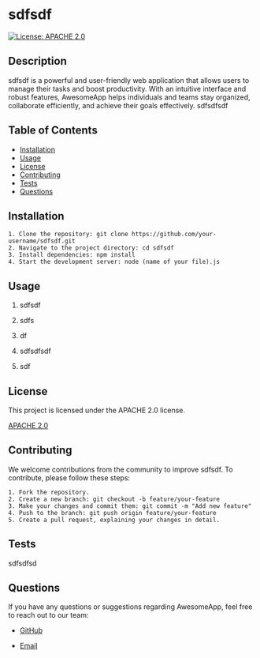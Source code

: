 # sdfsdf

[![License: APACHE 2.0](https://img.shields.io/badge/License-APACHE%202.0-blue.svg)](https://opensource.org/licenses/APACHE-2.0)

## Description

sdfsdf is a powerful and user-friendly web application that allows users to manage their tasks and boost productivity.
With an intuitive interface and robust features, AwesomeApp helps individuals and teams stay organized, collaborate efficiently, and achieve their goals effectively.
sdfsdfsdf

## Table of Contents

- [Installation](#installation)
- [Usage](#usage)
- [License](#license)
- [Contributing](#contributing)
- [Tests](#tests)
- [Questions](#questions)

## Installation

    1. Clone the repository: git clone https://github.com/your-username/sdfsdf.git
    2. Navigate to the project directory: cd sdfsdf
    3. Install dependencies: npm install
    4. Start the development server: node (name of your file).js

## Usage

1.  sdfsdf

2.  sdfs

3.  df

4.  sdfsdfsdf

5.  sdf

## License

This project is licensed under the APACHE 2.0 license.

[APACHE 2.0](https://opensource.org/licenses/APACHE-2.0)

## Contributing

We welcome contributions from the community to improve sdfsdf. To contribute, please follow these steps:

    1. Fork the repository.
    2. Create a new branch: git checkout -b feature/your-feature
    3. Make your changes and commit them: git commit -m "Add new feature"
    4. Push to the branch: git push origin feature/your-feature
    5. Create a pull request, explaining your changes in detail.

## Tests

sdfsdfsd

## Questions

If you have any questions or suggestions regarding AwesomeApp, feel free to reach out to our team:

- [GitHub](https://github.com/sdfsdf)

- [Email](mailto:sdfsdf)
